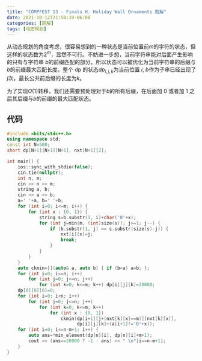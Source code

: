 ```yaml
---
title: "COMPFEST 13 - Finals H. Holiday Wall Ornaments 题解"
date: 2021-10-12T21:50:19-06:00
categories: [题解]
tags: [动态规划]
---
```




从动态规划的角度考虑，很容易想到的一种状态是当前位置前$m$的字符的状态，但这样的状态数为$2^m$，显然不可行。不妨进一步想，当前字符串能对后面产生影响的只有与字符串 $b$的前缀匹配的部分，所以状态可以被优化为当前字符串的后缀与$b$的前缀最大匹配长度。整个 dp 的状态$dp_{i, j, k}$为当前位置 $i$, $b$作为子串已经出现了 $j$次，最长公共前后缀的长度为$k$。

为了实现$O(1)$转移，我们还需要预处理对于$b$的所有后缀，在后面加 0 或者加 1 之后其后缀与$b$的前缀的最大匹配状态。

## 代码
```cpp
#include <bits/stdc++.h>
using namespace std;
const int N=500;
short dp[N+1][N+1][N+1], nxt[N+1][2];

int main() {
    ios::sync_with_stdio(false);
    cin.tie(nullptr);
    int n, m;
    cin >> n >> m;
    string a, b;
    cin >> a >> b;
    a=' '+a, b=' '+b;
    for (int i=0; i<=m; i++) {
        for (int x : {0, 1}) {
            string s=b.substr(1, i)+char('0'+x);
            for (int j=min(m, (int)size(s)); j>=1; j--) {
                if (b.substr(1, j) == s.substr(size(s)-j)) {
                    nxt[i][x]=j;
                    break;
                }
            }
        }
    }
    auto ckmin=[](auto& a, auto b) { if (b<a) a=b; };
    for (int i=0; i<=n; i++)
        for (int j=0; j<=n; j++)
            for (int k=0; k<=m; k++) dp[i][j][k]=20000;
    dp[0][0][0]=0;
    for (int i=0; i<n; i++)
        for (int j=0; j<=n; j++)
            for (int k=0; k<=m; k++)
                for (int x : {0, 1})
                    ckmin(dp[i+1][j+(nxt[k][x]==m)][nxt[k][x]],
                          dp[i][j][k]+(a[i+1]!='0'+x));
    for (int i=0; i<=n-m+1; i++) {
        auto ans=*min_element(dp[n][i], dp[n][i]+m+1);
        cout << (ans==20000 ? -1 : ans) << " \n"[i==n-m+1];
    }
}
```
